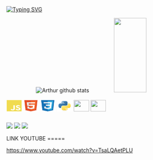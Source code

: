 [![Typing SVG](https://readme-typing-svg.herokuapp.com/?color=f77f00&size=35&center=true&vCenter=true&width=1000&lines=Bem-Vindo!+:%29)](https://git.io/typing-svg)


<div align="center">  
  <img width="49%" height="195px" src="https://github-readme-stats.vercel.app/api?username=ArthurSkl&show_icons=true&count_private=true&hide_border=true&title_color=d62828&icon_color=00bfbf&text_color=c9d1d9&bg_color=0d1117" alt="Arthur github stats" /> 
  <img width="41%" height="195px" src="https://github-readme-stats.vercel.app/api/top-langs/?username=ArthurSkl&layout=compact&hide_border=true&title_color=d62828&text_color=00bfbf&bg_color=0d1117" />
</div>


<div style="display: inline_block"><br>
  <img align="center"  height="30" width="40" src="https://raw.githubusercontent.com/devicons/devicon/master/icons/javascript/javascript-plain.svg">
  <img align="center"  height="30" width="40" src="https://raw.githubusercontent.com/devicons/devicon/master/icons/html5/html5-original.svg">
  <img align="center"  height="30" width="40" src="https://raw.githubusercontent.com/devicons/devicon/master/icons/css3/css3-original.svg">
  <img align="center" height="30" width="40" src="https://raw.githubusercontent.com/devicons/devicon/master/icons/python/python-original.svg">
  <img align="center" height="30" width="40" src="https://cdn.jsdelivr.net/gh/devicons/devicon/icons/mysql/mysql-original.svg" />
  <img align="center" height="30" width="40" src="https://cdn.jsdelivr.net/gh/devicons/devicon/icons/php/php-original.svg" />
          
</div>

##

<div> 
  <a href="https://instagram.com/arthur.frantz" target="_blank"><img src="https://img.shields.io/badge/-Instagram-%23E4405F?style=for-the-badge&logo=instagram&logoColor=white" target="_blank"></a>
  <a href = "mailto:arthursklT@hotmail.com"><img src="https://img.shields.io/badge/-Gmail-%23333?style=for-the-badge&logo=gmail&logoColor=white" target="_blank"></a>
  <a href="linkedin.com/in/arthur-augusto-coelho-frantz-583564243" target="_blank"><img src="https://img.shields.io/badge/-LinkedIn-%230077B5?style=for-the-badge&logo=linkedin&logoColor=white" target="_blank"></a> 
  
</div> 








LINK YOUTUBE =====  


https://www.youtube.com/watch?v=TsaLQAetPLU
